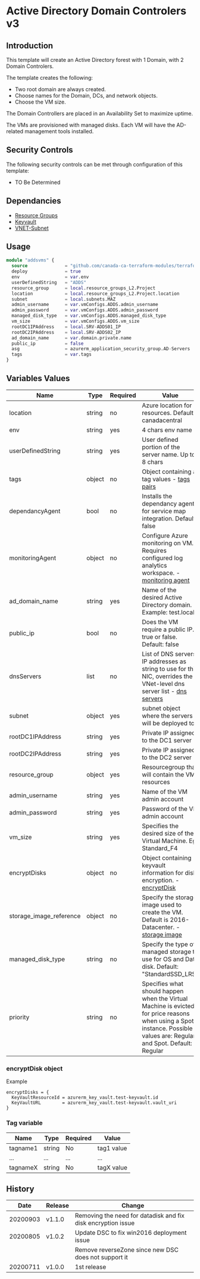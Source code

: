 # Active Directory Domain Controlers v3

## Introduction

This template will create an Active Directory forest with 1 Domain, with 2 Domain Controlers.

The template creates the following:

* Two root domain are always created.
* Choose names for the Domain, DCs, and network objects.  
* Choose the VM size.

The Domain Controllers are placed in an Availability Set to maximize uptime.

The VMs are provisioned with managed disks.  Each VM will have the AD-related management tools installed.

## Security Controls

The following security controls can be met through configuration of this template:

* TO Be Determined

## Dependancies

* [Resource Groups](https://github.com/canada-ca-azure-templates/resourcegroups/blob/master/readme.md)
* [Keyvault](https://github.com/canada-ca-azure-templates/keyvaults/blob/master/readme.md)
* [VNET-Subnet](https://github.com/canada-ca-azure-templates/vnet-subnet/blob/master/readme.md)

## Usage

```terraform
module "addsvms" {
  source              = "github.com/canada-ca-terraform-modules/terraform-azurerm-caf-adds?ref=v1.0.0"
  deploy              = true
  env                 = var.env
  userDefinedString   = "ADDS"
  resource_group      = local.resource_groups_L2.Project
  location            = local.resource_groups_L2.Project.location
  subnet              = local.subnets.MAZ
  admin_username      = var.vmConfigs.ADDS.admin_username
  admin_password      = var.vmConfigs.ADDS.admin_password
  managed_disk_type   = var.vmConfigs.ADDS.managed_disk_type
  vm_size             = var.vmConfigs.ADDS.vm_size
  rootDC1IPAddress    = local.SRV-ADDS01_IP
  rootDC2IPAddress    = local.SRV-ADDS02_IP
  ad_domain_name      = var.domain.private.name
  public_ip           = false
  asg                 = azurerm_application_security_group.AD-Servers
  tags                = var.tags
}
```

## Variables Values

| Name                    | Type   | Required | Value                                                                                                                                                                  |
| ----------------------- | ------ | -------- | ---------------------------------------------------------------------------------------------------------------------------------------------------------------------- |
| location                | string | no       | Azure location for resources. Default: canadacentral                                                                                                                   |
| env                     | string | yes      | 4 chars env name                                                                                                                                                       |
| userDefinedString       | string | yes      | User defined portion of the server name. Up to 8 chars                                                                                                                 |
| tags                    | object | no       | Object containing a tag values - [tags pairs](#tag-object)                                                                                                             |
| dependancyAgent         | bool   | no       | Installs the dependancy agent for service map integration. Default: false                                                                                              |
| monitoringAgent         | object | no       | Configure Azure monitoring on VM. Requires configured log analytics workspace. - [monitoring agent](#monitoring-agent-object)                                          |
| ad_domain_name          | string | yes      | Name of the desired Active Directory domain. Example: test.local                                                                                                       |
| public_ip               | bool   | no       | Does the VM require a public IP. true or false. Default: false                                                                                                         |
| dnsServers              | list   | no       | List of DNS servers IP addresses as string to use for this NIC, overrides the VNet-level dns server list - [dns servers](#dns-servers-list)                            |
| subnet                  | object | yes      | subnet object where the servers will be deployed to.                                                                                                                   |
| rootDC1IPAddress        | string | yes      | Private IP assigned to the DC1 server                                                                                                                                  |
| rootDC2IPAddress        | string | yes      | Private IP assigned to the DC2 server                                                                                                                                  |
| resource_group          | object | yes      | Resourcegroup that will contain the VM resources                                                                                                                       |
| admin_username          | string | yes      | Name of the VM admin account                                                                                                                                           |
| admin_password          | string | yes      | Password of the VM admin account                                                                                                                                       |
| vm_size                 | string | yes      | Specifies the desired size of the Virtual Machine. Eg: Standard_F4                                                                                                     |
| encryptDisks            | object | no       | Object containing keyvault information for disk encryption. - [encryptDisk](#encryptDisk-object)                                                                       |
| storage_image_reference | object | no       | Specify the storage image used to create the VM. Default is 2016-Datacenter. - [storage image](#storage-image-reference-object)                                        |
| managed_disk_type       | string | no       | Specify the type of managed storage to use for OS and Data disk. Default: "StandardSSD_LRS"                                                                            |
| priority                | string | no       | Specifies what should happen when the Virtual Machine is evicted for price reasons when using a Spot instance. Possible values are: Regular and Spot. Default: Regular |

### encryptDisk object

Example

```
encryptDisks = {
  KeyVaultResourceId = azurerm_key_vault.test-keyvault.id
  KeyVaultURL        = azurerm_key_vault.test-keyvault.vault_uri
}
```

### Tag variable

| Name     | Type   | Required | Value      |
| -------- | ------ | -------- | ---------- |
| tagname1 | string | No       | tag1 value |
| ...      | ...    | ...      | ...        |
| tagnameX | string | No       | tagX value |

## History

| Date     | Release | Change                                                       |
| -------- | ------- | ------------------------------------------------------------ |
| 20200903 | v1.1.0  | Removing the need for datadisk and fix disk encryption issue |
| 20200805 | v1.0.2  | Update DSC to fix win2016 deployment issue                   |
|          |         | Remove reverseZone since new DSC does not support it         |
| 20200711 | v1.0.0  | 1st release                                                  |
